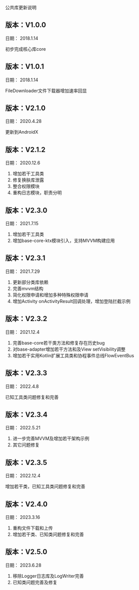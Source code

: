 公共库更新说明

## **版本：V1.0.0**

日期： 2018.1.14

初步完成核心库core

## **版本：V1.0.1**

日期： 2018.1.14

FileDownloader文件下载器增加速率回显

## **版本：V2.1.0**

日期： 2020.4.28

更新到AndroidX


## **版本：V2.1.2**

日期： 2020.12.6

1. 增加若干工具类
2. 修复换肤库泄露
3. 整合权限模块
4. 重构日志模块，职责分明

## **版本：V2.3.0**

日期： 2021.7.15

1. 增加若干工具类
2. 增加base-core-ktx模块引入，支持MVVM构建应用


## **版本：V2.3.1**

日期： 2021.7.29

1. 更新部分类库依赖
2. 完善mvvm结构
3. 简化权限申请和增加多种特殊权限申请
4. 增加Activity onActivityResult回调处理，增加登陆拦截示例

## **版本：V2.3.2**

日期： 2021.12.4

1. 完善base-core若干类方法和修复存在历史bug
2. 对base-adapter增加若干方法和及View setVisibility调整
3. 增加若干实用Kotlin扩展工具类和协程事件总线FlowEventBus


## **版本：V2.3.3**

日期： 2022.4.8

已知工具类问题修复和完善

## **版本：V2.3.4**

日期： 2022.5.21

1. 进一步完善MVVM及增加若干架构示例
2. 其它问题修复


## **版本：V2.3.5**

日期： 2022.12.4

增加若干类，已知工具类问题修复和完善


## **版本：V2.4.0**

日期： 2023.3.16

1. 重构文件下载和上传
2. 增加若干类、已知类问题修复和完善


## **版本：V2.5.0**

日期： 2023.6.28

1. 移除Logger日志库及LogWriter完善
2. 已知类问题完善及修复